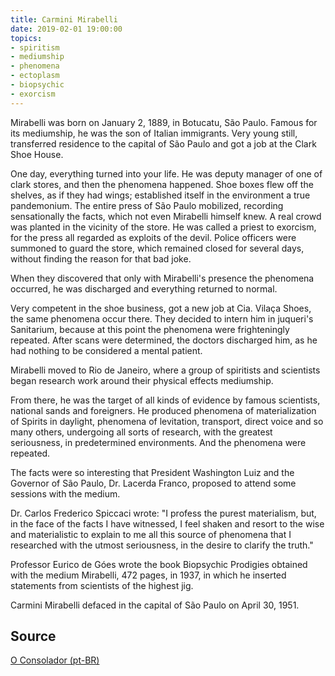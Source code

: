 ```yaml
---
title: Carmini Mirabelli
date: 2019-02-01 19:00:00
topics: 
- spiritism
- mediumship
- phenomena
- ectoplasm
- biopsychic
- exorcism
---
```



Mirabelli was born on January 2, 1889, in Botucatu, São Paulo. Famous for its
mediumship, he was the son of Italian immigrants. Very young still, transferred
residence to the capital of São Paulo and got a job at the Clark Shoe House.

One day, everything turned into your life. He was deputy manager of one of clark
stores, and then the phenomena happened. Shoe boxes flew off the shelves, as if
they had wings; established itself in the environment a true pandemonium. The
entire press of São Paulo mobilized, recording sensationally the facts, which
not even Mirabelli himself knew.  A real crowd was planted in the vicinity of
the store. He was called a priest to exorcism, for the press all regarded as
exploits of the devil. Police officers were summoned to guard the store, which
remained closed for several days, without finding the reason for that bad joke.

When they discovered that only with Mirabelli's presence the phenomena occurred,
he was discharged and everything returned to normal.

Very competent in the shoe business, got a new job at Cia. Vilaça Shoes, the
same phenomena occur there. They decided to intern him in juqueri's Sanitarium,
because at this point the phenomena were frighteningly repeated. After scans
were determined, the doctors discharged him, as he had nothing to be considered
a mental patient.

Mirabelli moved to Rio de Janeiro, where a group of spiritists and scientists
began research work around their physical effects mediumship.

From there, he was the target of all kinds of evidence by famous scientists,
national sands and foreigners. He produced phenomena of materialization of
Spirits in daylight, phenomena of levitation, transport, direct voice and so
many others, undergoing all sorts of research, with the greatest seriousness, in
predetermined environments. And the phenomena were repeated.

The facts were so interesting that President Washington Luiz and the Governor of
São Paulo, Dr. Lacerda Franco, proposed to attend some sessions with the medium.

Dr. Carlos Frederico Spiccaci wrote: "I profess the purest materialism, but, in
the face of the facts I have witnessed, I feel shaken and resort to the wise and
materialistic to explain to me all this source of phenomena that I researched
with the utmost seriousness, in the desire to clarify the truth."

Professor Eurico de Góes wrote the book Biopsychic Prodigies obtained with the
medium Mirabelli, 472 pages, in 1937, in which he inserted statements from
scientists of the highest jig.

Carmini Mirabelli defaced in the capital of São Paulo on April 30, 1951.


## Source
[O Consolador (pt-BR)](http://www.oconsolador.com.br/linkfixo/biografias/carmini.html)



